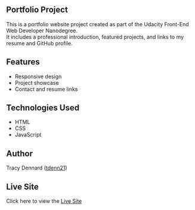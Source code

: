 ## Portfolio Project

This is a portfolio website project created as part of the Udacity Front-End Web Developer Nanodegree.  
It includes a professional introduction, featured projects, and links to my resume and GitHub profile.

## Features
- Responsive design
- Project showcase
- Contact and resume links

## Technologies Used
- HTML  
- CSS  
- JavaScript  

## Author
Tracy Dennard ([tdenn21](https://github.com/tdenn21))

## Live Site
Click here to view the [Live Site](https://tdenn21.github.io/portfolio-project/)
